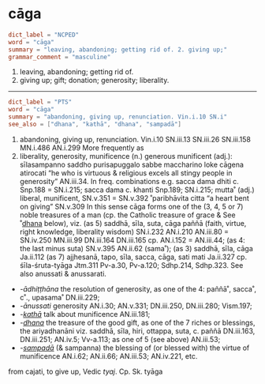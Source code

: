 # cāga

``` toml
dict_label = "NCPED"
word = "cāga"
summary = "leaving, abandoning; getting rid of. 2. giving up;"
grammar_comment = "masculine"
```

1. leaving, abandoning; getting rid of.
2. giving up; gift; donation; generosity; liberality.

--------------------

``` toml
dict_label = "PTS"
word = "cāga"
summary = "abandoning, giving up, renunciation. Vin.i.10 SN.i"
see_also = ["dhana", "kathā", "dhana", "sampadā"]
```

1. abandoning, giving up, renunciation. Vin.i.10 SN.iii.13 SN.iii.26 SN.iii.158 MN.i.486 AN.i.299 More frequently as
2. liberality, generosity, munificence (n.) generous munificent (adj.): sīlasampanno saddho purisapuggalo sabbe maccharino loke cāgena atirocati “he who is virtuous & religious excels all stingy people in generosity” AN.iii.34. In freq. combinations e.g. sacca dama dhiti c. Snp.188 = SN.i.215; sacca dama c. khanti Snp.189; SN.i.215; mutta˚ (adj.) liberal, munificent, SN.v.351 = SN.v.392 ˚paribhāvita citta “a heart bent on giving” SN.v.309 In this sense cāga forms one of the (3, 4, 5 or 7) noble treasures of a man (cp. the Catholic treasure of grace & See ˚[dhana](dhana.md) below), viz. (as 5) saddhā, sīla, suta, cāga paññā (faith, virtue, right knowledge, liberality wisdom) SN.i.232 AN.i.210 AN.iii.80 = SN.iv.250 MN.iii.99 DN.iii.164 DN.iii.165 cp. AN.i.152 = AN.iii.44; (as 4: the last minus suta) SN.v.395 AN.ii.62 (sama˚); (as 3) saddhā, sīla, cāga Ja.ii.112 (as 7) ajjhesanā, tapo, sīla, sacca, cāga, sati mati Ja.ii.327 cp. śīla\-śruta\-tyāga Jtm.311 Pv\-a.30, Pv\-a.120; Sdhp.214, Sdhp.323. See also anussati & anussarati.

* *\-ādhiṭṭhāna* the resolution of generosity, as one of the 4: paññā˚, sacca˚, c˚., upasama˚ DN.iii.229;
* *\-ānussati* generosity AN.i.30; AN.v.331; DN.iii.250, DN.iii.280; Vism.197;
* *\-[kathā](kathā.md)* talk about munificence AN.iii.181;
* *\-[dhana](dhana.md)* the treasure of the good gift, as one of the 7 riches or blessings, the ariyadhanāni viz. saddhā, sīla, hiri, ottappa, suta, c. paññā DN.iii.163, DN.iii.251; AN.iv.5; Vv\-a.113; as one of 5 (see above) AN.iii.53;
* *\-[sampadā](sampadā.md)* (& sampanna) the blessing of (or blessed with) the virtue of munificence AN.i.62; AN.ii.66; AN.iii.53; AN.iv.221, etc.

from cajati, to give up, Vedic *tyaj*. Cp. Sk. tyāga

